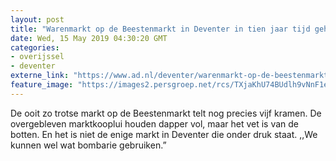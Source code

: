 ```yaml
---
layout: post
title: "Warenmarkt op de Beestenmarkt in Deventer in tien jaar tijd gehalveerd"
date: Wed, 15 May 2019 04:30:20 GMT
categories: 
- overijssel 
- deventer 
externe_link: "https://www.ad.nl/deventer/warenmarkt-op-de-beestenmarkt-in-deventer-in-tien-jaar-tijd-gehalveerd~aaabfb43/"
feature_image: "https://images2.persgroep.net/rcs/TXjaKhU74BUdlh9vNnF1ecG-bnE/diocontent/148344357/_fitwidth/400/?appId=21791a8992982cd8da851550a453bd7f&quality=0.7"
---
```


De ooit zo trotse markt op de Beestenmarkt telt nog precies vijf kramen. De overgebleven marktkooplui houden dapper vol, maar het vet is van de botten. En het is niet de enige markt in Deventer die onder druk staat. ,,We kunnen wel wat bombarie gebruiken.”

